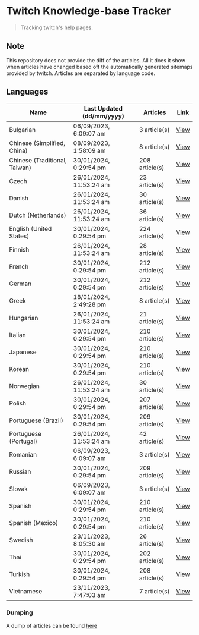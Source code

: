 # Twitch Knowledge-base Tracker
> Tracking twitch's help pages. 

## Note
This repository does not provide the diff of the articles. All it does it show when articles have changed based
off the automatically generated sitemaps provided by twitch. Articles are separated by language code.

## Languages

| Name                          | Last Updated (dd/mm/yyyy) | Articles       | Link                   |
|-------------------------------|---------------------------|----------------|------------------------|
| Bulgarian                     | 06/09/2023, 6:09:07 am    | 3 article(s)   | [View](docs/bg.md)     |
| Chinese (Simplified, China)   | 08/09/2023, 1:58:09 am    | 8 article(s)   | [View](docs/zh_CN.md)  |
| Chinese (Traditional, Taiwan) | 30/01/2024, 0:29:54 pm    | 208 article(s) | [View](docs/zh_TW.md)  |
| Czech                         | 26/01/2024, 11:53:24 am   | 23 article(s)  | [View](docs/cs.md)     |
| Danish                        | 26/01/2024, 11:53:24 am   | 30 article(s)  | [View](docs/da.md)     |
| Dutch (Netherlands)           | 26/01/2024, 11:53:24 am   | 36 article(s)  | [View](docs/nl_NL.md)  |
| English (United States)       | 30/01/2024, 0:29:54 pm    | 224 article(s) | [View](docs/en_US.md)  |
| Finnish                       | 26/01/2024, 11:53:24 am   | 28 article(s)  | [View](docs/fi.md)     |
| French                        | 30/01/2024, 0:29:54 pm    | 212 article(s) | [View](docs/fr.md)     |
| German                        | 30/01/2024, 0:29:54 pm    | 212 article(s) | [View](docs/de.md)     |
| Greek                         | 18/01/2024, 2:49:28 pm    | 8 article(s)   | [View](docs/el.md)     |
| Hungarian                     | 26/01/2024, 11:53:24 am   | 21 article(s)  | [View](docs/hu.md)     |
| Italian                       | 30/01/2024, 0:29:54 pm    | 210 article(s) | [View](docs/it.md)     |
| Japanese                      | 30/01/2024, 0:29:54 pm    | 210 article(s) | [View](docs/ja.md)     |
| Korean                        | 30/01/2024, 0:29:54 pm    | 210 article(s) | [View](docs/ko.md)     |
| Norwegian                     | 26/01/2024, 11:53:24 am   | 30 article(s)  | [View](docs/no.md)     |
| Polish                        | 30/01/2024, 0:29:54 pm    | 207 article(s) | [View](docs/pl.md)     |
| Portuguese (Brazil)           | 30/01/2024, 0:29:54 pm    | 209 article(s) | [View](docs/pt_BR.md)  |
| Portuguese (Portugal)         | 26/01/2024, 11:53:24 am   | 42 article(s)  | [View](docs/pt_PT.md)  |
| Romanian                      | 06/09/2023, 6:09:07 am    | 3 article(s)   | [View](docs/ro.md)     |
| Russian                       | 30/01/2024, 0:29:54 pm    | 209 article(s) | [View](docs/ru.md)     |
| Slovak                        | 06/09/2023, 6:09:07 am    | 3 article(s)   | [View](docs/sk.md)     |
| Spanish                       | 30/01/2024, 0:29:54 pm    | 210 article(s) | [View](docs/es.md)     |
| Spanish (Mexico)              | 30/01/2024, 0:29:54 pm    | 210 article(s) | [View](docs/es_MX.md)  |
| Swedish                       | 23/11/2023, 8:05:30 am    | 26 article(s)  | [View](docs/sv.md)     |
| Thai                          | 30/01/2024, 0:29:54 pm    | 202 article(s) | [View](docs/th.md)     |
| Turkish                       | 30/01/2024, 0:29:54 pm    | 208 article(s) | [View](docs/tr.md)     |
| Vietnamese                    | 23/11/2023, 7:47:03 am    | 7 article(s)   | [View](docs/vi.md)     |

### Dumping
A dump of articles can be found [here](docs/RAW.md)